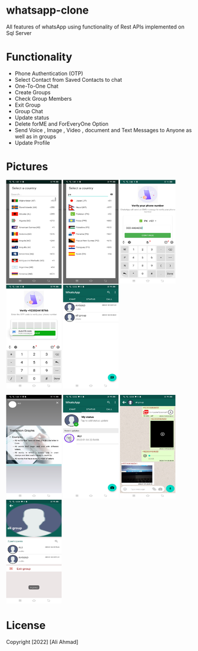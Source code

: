 # whatsapp-clone
All features of whatsApp using functionality of Rest APIs implemented on Sql Server 

# Functionality
- Phone Authentication (OTP)
- Select Contact from Saved Contacts to chat
- One-To-One Chat
- Create Groups
- Check Group Members
- Exit Group
- Group Chat
- Update status
- Delete forME and ForEveryOne Option
- Send Voice , Image , Video , document and Text Messages to Anyone as well as in groups
- Update Profile



# Pictures
<p float="left">
<img src="https://github.com/aliahmad39/whatsapp-clone/blob/main/art/Screenshot_20220114_130734.jpg" width="150" height="280">
<img src="https://github.com/aliahmad39/whatsapp-clone/blob/main/art/Screenshot_20220114_130743.jpg" width="150" height="280">
  <img src="https://github.com/aliahmad39/whatsapp-clone/blob/main/art/Screenshot_20220114_130805.jpg" width="150" height="280">
<img src="https://github.com/aliahmad39/whatsapp-clone/blob/main/art/Screenshot_20220114_130904.jpg" width="150" height="280">
  <img src="https://github.com/aliahmad39/whatsapp-clone/blob/main/art/Screenshot_20220114_125218.jpg" width="150" height="280">
</p>


<p float="left">

  <img src="https://github.com/aliahmad39/whatsapp-clone/blob/main/art/Screenshot_20220114_132028.jpg" width="150" height="280">
<img src="https://github.com/aliahmad39/whatsapp-clone/blob/main/art/Screenshot_20220114_125225.jpg" width="150" height="280">
  <img src="https://github.com/aliahmad39/whatsapp-clone/blob/main/art/Screenshot_20220114_125418.jpg" width="150" height="280">
<img src="https://github.com/aliahmad39/whatsapp-clone/blob/main/art/Screenshot_20220114_125453.jpg" width="150" height="280">
</p>





# License
Copyright [2022] [Ali Ahmad]






